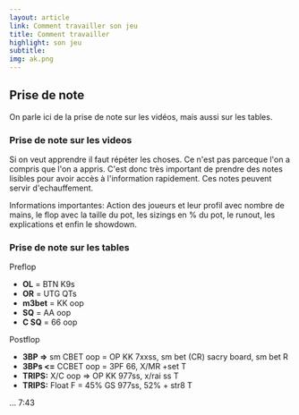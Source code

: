 ```yaml
---
layout: article
link: Comment travailler son jeu
title: Comment travailler
highlight: son jeu
subtitle: 
img: ak.png
---
```


<div class="py-16 bg-white overflow-hidden lg:py-16s">
  <div class="relative max-w-xl mx-auto px-4 sm:px-6 lg:px-8 lg:max-w-screen-xl">
    <h2 class="text-center mt-1 text-4xl tracking-tight leading-10 font-semibold text-gray-900 sm:leading-none sm:text-6xl lg:text-5xl xl:text-5xl">
      Prise de note
    </h2>
    <div class="max-w-3xl mx-auto">
      <p class="text-left max-w-3xl mx-auto mt-12 text-xl leading-7 text-gray-500 text-justify">
        On parle ici de la prise de note sur les vidéos, mais aussi sur les tables.
      </p>
      <h3 class="mt-12 text-xl tracking-tight leading-10 font-semibold text-gray-900 sm:leading-none sm:text-4xl lg:text-2xl xl:text-2xl">
        Prise de note sur les videos
      </h3>
      <p class="text-left max-w-3xl mx-auto mt-12 text-xl leading-7 text-gray-500 text-justify">
        Si on veut apprendre il faut répéter les choses. Ce n'est pas parceque l'on a compris que l'on a appris. C'est donc très important de prendre des notes lisibles pour avoir accès à l'information rapidement. Ces notes peuvent servir d'echauffement.
      </p>
      <p class="text-left max-w-3xl mx-auto mt-12 text-xl leading-7 text-gray-500 text-justify">
        Informations importantes: Action des joueurs et leur profil avec nombre de mains, le flop avec la taille du pot, les sizings en % du pot, le runout, les explications et enfin le showdown.
      </p>
      <h3 class="mt-12 text-xl tracking-tight leading-10 font-semibold text-gray-900 sm:leading-none sm:text-4xl lg:text-2xl xl:text-2xl">
        Prise de note sur les tables
      </h3>
      <p class="text-left max-w-3xl mx-auto mt-12 text-xl leading-7 text-gray-500 text-justify">
        Preflop
      </p>
      <ul class="text-left max-w-3xl mx-auto mt-6 text-xl leading-7 text-gray-500 list-disc list-inside">
        <li><b>OL</b> = BTN K9s</li>
        <li><b>OR</b> = UTG QTs</li>
        <li><b>m3bet</b> = KK oop</li>
        <li><b>SQ</b> = AA oop</li>
        <li><b>C SQ</b> = 66 oop</li>
      </ul>
      <p class="text-left max-w-3xl mx-auto mt-12 text-xl leading-7 text-gray-500 text-justify">
        Postflop
      </p>
      <ul class="text-left max-w-3xl mx-auto mt-6 text-xl leading-7 text-gray-500 list-disc list-inside">
        <li><b>3BP =></b> sm CBET oop = OP KK 7xxss, sm bet (CR) sacry board, sm bet R</li>
        <li><b>3BPs <=</b> CCBET oop = 3PF 66, X/MR +set T</li>
        <li><b>TRIPS:</b> X/C oop => OP KK 977ss, x/rai ss T</li>
        <li><b>TRIPS:</b> Float F = 45% GS 977ss, 52% + str8 T</li>
      </ul>
      <p class="text-left max-w-3xl mx-auto mt-12 text-xl leading-7 text-gray-500 text-justify">
        ... 7:43
      </p>
    </div>
  </div>
</div>
